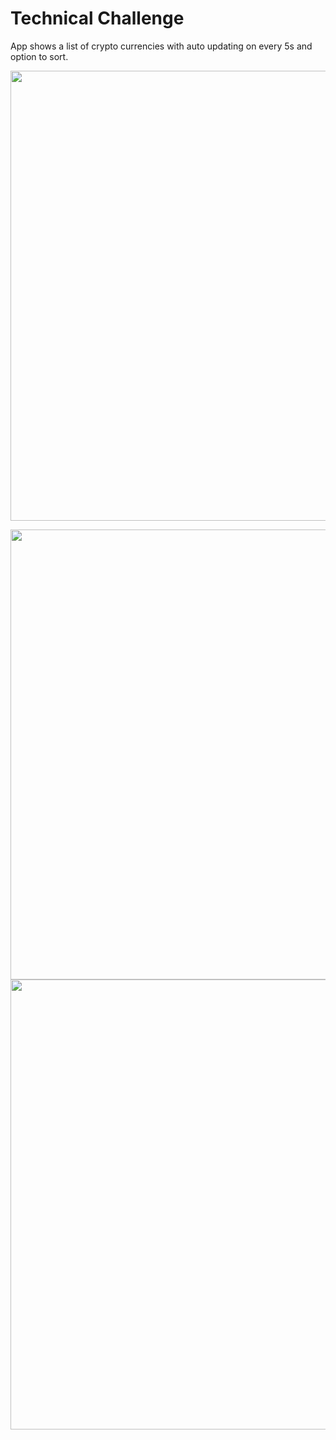 # Technical Challenge

App shows a list of crypto currencies with auto updating on every 5s and option to sort.
<p align="center">
<img src="https://user-images.githubusercontent.com/7223498/200136450-e6fe1bd8-725a-4c83-b978-f9b13b83a5ae.jpg" height="720" />
</p>
<p align="center">
<img src="https://user-images.githubusercontent.com/7223498/200136453-22077c94-9abe-4745-a652-18c64aa32722.jpg" height="720" /> 
<img src="https://user-images.githubusercontent.com/7223498/200136452-002ef375-8d34-4d64-b502-0d2a0f010f99.jpg" height="720" />
</p>
